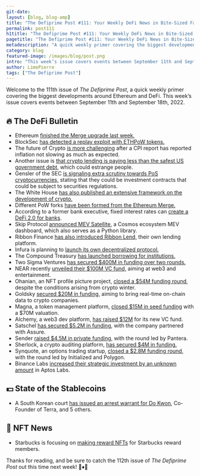 ```yaml
---
git-date:
layout: [blog, blog-amp]
title: "The Defiprime Post #111: Your Weekly DeFi News in Bite-Sized Fashion"
permalink: post111
h1title: "The Defiprime Post #111: Your Weekly DeFi News in Bite-Sized Fashion"
pagetitle: "The Defiprime Post #111: Your Weekly DeFi News in Bite-Sized Fashion"
metadescription: "A quick weekly primer covering the biggest developments around Ethereum and DeFi. This week’s issue covers events between September 11th and September 18th, 2022"
category: blog
featured-image: /images/blog/post.png
intro: "This week’s issue covers events between September 11th and September 18th, 2022"
author: LimePierre
tags: ["The Defiprime Post"]
---
```


Welcome to the 111th issue of _The Defiprime Post_, a quick weekly primer covering the biggest developments around Ethereum and DeFi. This week’s issue covers events between September 11th and September 18th, 2022.


## 🔥 The DeFi Bulletin

* Ethereum [finished the Merge upgrade last week. ](https://www.bloomberg.com/news/articles/2022-09-15/ethereum-completes-long-awaited-energy-saving-merge-upgrade)
* BlockSec [has detected a replay exploit with ETHPoW tokens. ](https://www.theblock.co/post/170953/blocksec-detects-replay-exploit-with-ethpow-tokens?utm_source=onecryptofeed&utm_medium=social)
* The future of Crypto [is more challenging](https://www.coindesk.com/markets/2022/09/13/path-forward-for-crypto-gets-tougher-after-us-cpi-report-comes-in-hot/?utm_medium=social&utm_source=onecryptofeed&utm_campaign=headlines) after a CPI report has reported inflation not slowing as much as expected.
* Another issue is [that crypto lending is paying less than the safest US government debt](https://www.bloomberg.com/news/articles/2022-09-13/crypto-lending-now-pays-less-than-safest-us-government-debt), which could estrange people. 
* Gensler of the SEC [is signaling extra scrutiny towards PoS cryptocurrencies,](https://www.coindesk.com/policy/2022/09/15/secs-gensler-signals-extra-scrutiny-for-proof-of-stake-cryptocurrencies-report/) stating that they could be investment contracts that could be subject to securities regulations. 
* The White House [has also published an extensive framework on the development of crypto.](https://www.whitehouse.gov/briefing-room/statements-releases/2022/09/16/fact-sheet-white-house-releases-first-ever-comprehensive-framework-for-responsible-development-of-digital-assets/) 
* Different PoW forks [have been formed from the Ethereum Merge.](https://tokeninsight.medium.com/which-eth-fork-are-you-holding-are-these-forks-valuable-ea7286d59693) 
* According to a former bank executive, fixed interest rates can [create a DeFi 2.0 for banks](https://cointelegraph.com/news/fixed-interest-rates-to-create-a-defi-2-0-for-institutions-says-former-bank-exec/amp).
* Skip Protocol [announced MEV Satellite](https://medium.com/@skip_protocol/announcing-mev-satellite-the-first-cosmos-ecosystem-mev-dashboard-9c1445e29e22), a Cosmos ecosystem MEV dashboard, which also serves as a Python library.
* Ribbon Finance [has also introduced Ribbon Lend,](https://www.research.ribbon.finance/blog/introducing-ribbon-lend) their own lending platform. 
* Infura is planning to [launch its own decentralized protocol.](https://www.coindesk.com/business/2022/09/16/blockchain-tool-developer-infura-plans-to-launch-decentralized-protocol/) 
* The Compound Treasury [has launched borrowing for institutions.](https://medium.com/compound-finance/compound-treasury-launches-borrowing-for-institutions-432af2cd7e6b) 
* Two Sigma Ventures [has secured $400M in funding over two rounds.](https://www.theblock.co/post/170033/two-sigma-ventures-raises-400-million-across-two-funds) 
* NEAR recently [unveiled their $100M VC fund,](https://www.coindesk.com/business/2022/09/12/layer1-blockchain-protocol-near-launches-100m-vc-fund-targetingweb3-culture-and-entertainment/) aiming at web3 and entertainment.
* Ohanian, an NFT profile picture project, [closed a $54M funding round](https://www.forbes.com/sites/mariagraciasantillanalinares/2022/09/13/reddits-ohanian-leads-54-million-doodles-capital-raise/), despite the conditions arising from crypto winter.
* Goldsky [secured $20M in funding](https://techcrunch.com/2022/09/13/goldsky-crypto-data-infrastructure-blockchain-startup-funding/?s=35), aiming to bring real-time on-chain data to crypto companies.
* Magna, a token management platform, [closed $15M in seed funding](https://www.coindesk.com/business/2022/09/15/token-management-platform-magna-raises-15m-seed-round-at-70m-valuation/) with a $70M valuation. 
* Alchemy, a web3 dev platform, [has raised $12M](https://www.coindesk.com/business/2022/09/13/web3-developer-platform-alchemy-is-raising-12m-for-new-venture-capital-fund/) for its new VC fund. 
* Satschel [has secured $5.2M in funding](https://www.theblock.co/post/170707/web3-compliance-company-satschel-raises-5-2-million-partners-with-assure), with the company partnered with Assure. 
* Sender [raised $4.5M in private funding](https://medium.com/@senderlabs/sender-wallet-raises-us-4-5-million-in-private-round-led-by-pantera-3d6c5b915273), with the round led by Pantera.
* Sherlock, a crypto auditing platform, [has secured $4M in funding.](https://www.coindesk.com/business/2022/09/14/crypto-auditing-platform-sherlock-raises-4m-in-funding/)
* Synquote, an options trading startup, [closed a $2.8M funding round](https://www.coindesk.com/business/2022/09/13/crypto-options-trading-startup-synquote-raises-28m-from-initialized-polygon/), with the round led by Initialized and Polygon.
* Binance Labs [increased their strategic investment by an unknown amount](https://www.binance.com/en/blog/ecosystem/binance-labs-boosts-strategic-investment-in-aptos-labs-to-expand-commitment-to-infrastructure-building-2732278535201777034) in Aptos Labs.


## 💵 State of the Stablecoins

* A South Korean court [has issued an arrest warrant for Do Kwon](https://www.coindesk.com/business/2022/09/14/s-korean-court-issues-arrest-warrant-against-terra-co-founder-do-kwon-report/), Co-Founder of Terra, and 5 others.


## 💎 NFT News

* Starbucks is focusing on [making reward NFTs](https://stories.starbucks.com/press/2022/starbucks-brewing-revolutionary-web3-experience-for-its-starbucks-rewards-members/) for Starbucks reward members.

Thanks for reading, and be sure to catch the 112th issue of _The Defiprime Post_ out this time next week! 👋♦️👋